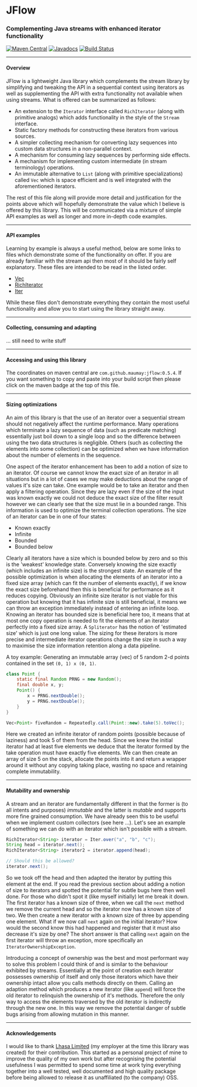# JFlow
### Complementing Java streams with enhanced iterator functionality

[![Maven Central](https://maven-badges.herokuapp.com/maven-central/com.github.maumay/jflow/badge.svg?color=blue)](https://maven-badges.herokuapp.com/maven-central/com.github.maumay/jflow) [![Javadocs](https://javadoc.io/badge/com.github.maumay/jflow.svg?color=blue)](https://javadoc.io/doc/com.github.maumay/jflow) [![Build Status](https://travis-ci.org/maumay/JFlow.svg?branch=master)](https://travis-ci.org/maumay/JFlow)

---
#### Overview
JFlow is a lightweight Java library which complements the stream library by simplifying and tweaking the API in a sequential context using iterators as well as supplementing the API with extra functionality not available when using streams. What is offered can be summarized as follows:

 - An extension to the `Iterator` interface called `RichIterator` (along with primitive analogs) which adds functionality in the style of the `Stream` interface. 
 - Static factory methods for constructing these iterators from various sources.
 - A simpler collecting mechanism for converting lazy sequences into custom data structures in a non-parallel context.
 - A mechanism for consuming lazy sequences by performing side effects.
 - A mechanism for implementing custom intermediate (in stream terminology) operations.
 - An immutable alternative to `List` (along with primitive specializations) called `Vec` which is space efficient and is well integrated with the aforementioned iterators.

The rest of this file along will provide more detail and justification for the points above which will hopefully demonstrate the value which I believe is offered by this library. This will be communicated via a mixture of simple API examples as well as longer and more in-depth code examples.




---
#### API examples

Learning by example is always a useful method, below are some links to files which demonstrate some of the functionality on offer. If you are already familiar with the stream api then most of it should be fairly self explanatory. These files are intended to be read in the listed order.

 - [Vec](docs/Vec-examples.md)
 - [RichIterator](docs/RichIterator-examples.md)
 - [Iter](docs/Iter-examples.md)

While these files don't demonstrate everything they contain the most useful functionality and allow you to start using the library straight away.

---
#### Collecting, consuming and adapting

... still need to write stuff

---
#### Accessing and using this library

The coordinates on maven central are `com.github.maumay:jflow:0.5.4`. If you want something to copy and paste into your build script then please click on the maven badge at the top of this file.

---
#### Sizing optimizations

An aim of this library is that the use of an iterator over a sequential stream should not negatively affect the runtime performance. Many operations which terminate a lazy sequence of data (such as predicate matching) essentially just boil down to a single loop and so the difference between using the two data structures is negligible. Others (such as collecting the elements into some collection) can be optimized when we have information about the number of elements in the sequence.

One aspect of the iterator enhancement has been to add a notion of size to an iterator. Of course we cannot know the exact size of an iterator in all situations but in a lot of cases we may make deductions about the range of values it's size can take. One example would be to take an iterator and then apply a filtering operation. Since they are lazy even if the size of the input was known exactly we could not deduce the exact size of the filter result however we can clearly see that the size must lie in a bounded range. This information is used to optimize the terminal collection operations. The size of an iterator can be in one of four states:
 
 - Known exactly
 - Infinite
 - Bounded
 - Bounded below

Clearly all iterators have a size which is bounded below by zero and so this is the 'weakest' knowledge state. Conversely knowing the size exactly (which includes an infinite size) is the strongest state. An example of the possible optimization is when allocating the elements of an iterator into a fixed size array (which can fit the number of elements exactly), if we know the exact size beforehand then this is beneficial for performance as it reduces copying. Obviously an infinite size iterator is not viable for this operation but knowing that it has infinite size is still beneficial, it means we can throw an exception immediately instead of entering an infinite loop. Knowing an iterator has bounded size is beneficial here too, it means that at most one copy operation is needed to fit the elements of an iterator perfectly into a fixed size array. A `Spliterator` has the notion of 'estimated size' which is just one long value. The sizing for these iterators is more precise and intermediate iterator operations change the size in such a way to maximise the size information retention along a data pipeline.

A toy example: Generating an immutable array (vec) of 5 random 2-d points contained in the set `(0, 1) x (0, 1)`.
```Java
class Point {
    static final Random PRNG = new Random();
    final double x, y;
    Point() {
        x = PRNG.nextDouble();
        y = PRNG.nextDouble();
    }
}

Vec<Point> fiveRandom = Repeatedly.call(Point::new).take(5).toVec();
```

Here we created an infinite iterator of random points (possible because of laziness) and took 5 of them from the head. Since we knew the initial iterator had at least five elements we deduce that the iterator formed by the take operation must have exactly five elements. We can then create an array of size 5 on the stack, allocate the points into it and return a wrapper around it without any copying taking place, wasting no space and retaining complete immutability.

---
#### Mutability and ownership

A stream and an iterator are fundamentally different in that the former is (to all intents and purposes) *immutable* and the latter is *mutable* and supports more fine grained consumption. We have already seen this to be useful when we implement custom collectors (see here ...). Let's see an example of something we can do with an iterator which isn't possible with a stream.

```Java
RichIterator<String> iterator = Iter.over("a", "b", "c");
String head = iterator.next();
RichIterator<String> iterator2 = iterator.append(head);

// Should this be allowed?
iterator.next();
```

So we took off the head and then adapted the iterator by putting this element at the end. If you read the previous section about adding a notion of size to iterators and spotted the potential for subtle bugs here then well done. For those who didn't spot it (like myself initially) let me break it down. The first iterator has a known size of three, when we call the `next` method we remove the current head and so the iterator now has a known size of two. We then create a new iterator with a known size of three by appending one element. What if we now call `next` again on the initial iterator? How would the second know this had happened and register that it must also decrease it's size by one? The short answer is that calling `next` again on the first iterator will throw an exception, more specifically an `IteratorOwnershipException`.

Introducing a concept of ownership was the best and most performant way to solve this problem I could think of and is similar to the behaviour exhibited by streams. Essentially at the point of creation each iterator possesses ownership of itself and only those iterators which have their ownership intact allow you calls methods directly on them. Calling an adaption method which produces a new iterator (like `append`) will force the old iterator to relinquish the ownership of it's methods. Therefore the only way to access the elements traversed by the old iterator is indirectly through the new one. In this way we remove the potential danger of subtle bugs arising from allowing mutation in this manner.


---
#### Acknowledgements

I would like to thank [Lhasa Limited](https://www.lhasalimited.org/) (my employer at the time this library was created) for their contribution. This started as a personal project of mine to improve the quality of my own work but after recognising the potential usefulness I was permitted to spend some time at work tying everything together into a well tested, well documented and high quality package before being allowed to release it as unaffiliated (to the company) OSS.
